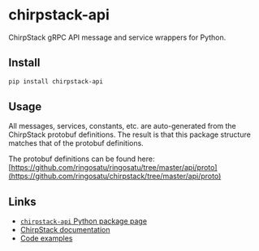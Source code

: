 # chirpstack-api

ChirpStack gRPC API message and service wrappers for Python.

## Install

```sh
pip install chirpstack-api
```

## Usage

All messages, services, constants, etc. are auto-generated from the ChirpStack
protobuf definitions. The result is that this package structure matches that 
of the protobuf definitions.

The protobuf definitions can be found here:
[https://github.com/ringosatu/ringosatu/tree/master/api/proto](https://github.com/ringosatu/chirpstack/tree/master/api/proto)

## Links

* [`chirpstack-api` Python package page](https://pypi.org/project/chirpstack-api/)
* [ChirpStack documentation](https://www.chirpstack.io/)
* [Code examples](https://www.chirpstack.io/docs/chirpstack/api/python-examples.html)
